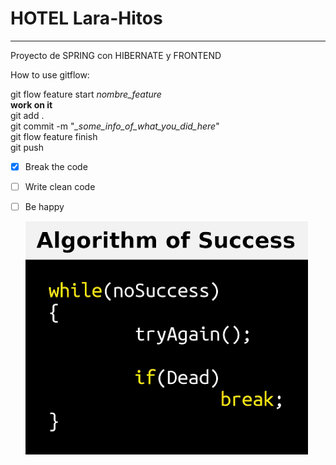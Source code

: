 # HOTEL  Lara-Hitos
---
Proyecto de SPRING con HIBERNATE y FRONTEND

How to use gitflow:

git flow feature start _nombre_feature_  
**work on it**  
git add .  
git commit -m "*_some_info_of_what_you_did_here*"   
git flow feature finish  
git push

- [x] Break the code
- [ ] Write clean code
- [ ] Be happy

	![alt text](https://github.com/hiitoos/hiitoos/blob/master/break.png)
